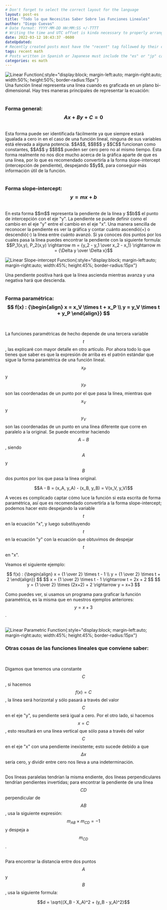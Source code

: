 ```yaml
---
# Don't forget to select the correct layout for the language
layout: post-es
title: "Todo lo que Necesitas Saber Sobre las Funciones Lineales"
author: "Diego Cuevas"
# Date format: YYYY-MM-DD HH:MM:SS +/-TTTT
# Writing the time and UTC offset is kinda necessary to properly arrange the posts in their respective indexes
date: 2022-03-12 10:43:37 -0600
dateUpdated:
# Recently created posts most have the "recent" tag followed by their category in the "tags" variable. Remove "recent" after a while
tags: recent math
# Posts written in Spanish or Japanese must include the "es" or "jp" category respectively AS THE FIRST one listed. Then write its normal category
categories: es math
---
```


![Linear Function](/assets/img/linear-func.png){:style="display:block; margin-left:auto; margin-right:auto; width:50%; height:50%; border-radius:15px"}
<br>
Una función lineal representa una línea cuando es graficada en un plano bi-dimensional. Hay tres maneras principales de representar la
ecuación:
<br/><br/>

### Forma general: $$ Ax + By + C = 0 $$
<br>
Esta forma puede ser identificada fácilmente ya que siempre estará igualada a cero in en el caso de una función lineal, ninguna de sus
variables está elevada a alguna potencia. $$A$$, $$B$$ y $$C$$ funcionan como constantes, $$A$$ y $$B$$ pueden ser cero pero no al mismo
tiempo. Esta forma realmente no nos dice mucho acerca de la gráfica aparte de que es una línea, por lo que es recomendado convertirla a la
forma slope-intercept (intercepción de pendiente), despejando $$y$$, para conseguir más información útil de la función.
<br/><br/>

### Forma slope-intercept: $$y = mx + b$$
<br>
En esta forma $$m$$ representa la pendiente de la línea y $$b$$ el punto de intercepción con el eje "y". La pendiente se puede definir como
el cambio en el eje "y" entre el cambio en el eje "x". Una manera sencilla de reconocer la pendiente es ver la gráfica y contar cuánto ascendió(+) o descendió(-) la línea entre cuánto avanzó. Si ya conoces dos puntos por los cuales pasa la línea puedes encontrar la pendiente
con la siguiente formula:

<div style="text-align: center">
  $$P_1(x,y), P_2(x,y) \rightarrow m = {y_2 - y_1 \over x_2 - x_1} \rightarrow m = {\Delta y \over \Delta x}$$
</div>

![Linear Slope-intercept Function](/assets/img/linear-slope-func.png){:style="display:block; margin-left:auto; margin-right:auto; width:45%; height:45%; border-radius:15px"}
<br>

Una pendiente positiva hará que la línea ascienda mientras avanza y una negativa hará que descienda.
<br/><br/>

### Forma paramétrica: $$ f(x) : {\begin{align} x = x_V \times t + x_P \\ y = y_V \times t + y_P \end{align}} $$
<br>

La funciones paramétricas de hecho depende de una tercera variable $$t$$, las explicaré con mayor detalle en otro artículo. Por
ahora todo lo que tienes que saber es que la expresión de arriba es el patrón estándar que sigue la forma paramétrica de una función
lineal. $$x_P$$ y $$y_P$$ son las coordenadas de un punto por el que pasa la línea, mientras que $$x_V$$ y $$y_V$$ son las coordenadas
de un punto en una línea diferente que corre en paralelo a la original. Se puede encontrar haciendo $$A - B$$, siendo $$A$$ y $$B$$ dos
puntos por los que pasa la línea original.

<div style="text-align: center">
  $$A - B = (x_A, y_A) - (x_B, y_B) = V(x_V, y_V)$$
</div>

A veces es complicado captar cómo luce la función si esta escrita de forma paramétrica, así que es recomendado convertirla a la forma
slope-intercept; podemos hacer esto despejando la variable $$t$$ en la ecuación "x", y luego substituyendo $$t$$ en la ecuación "y" con
la ecuación que obtuvimos de despejar $$t$$ en "x".
<br>

Veamos el siguiente ejemplo:

<div style="text-align: center">
  $$ f(x) : {\begin{align} x = {1 \over 2} \times t - 1 \\ y = {1 \over 2} \times t + 2 \end{align}} $$
  $$ x = {1 \over 2} \times t - 1 \rightarrow t = 2x + 2 $$
  $$ y = {1 \over 2} \times (2x+2) + 2 \rightarrow y = x+3 $$
</div>

Como puedes ver, si usamos un programa para graficar la función paramétrica, es la misma que en nuestros ejemplos anteriores: $$ y = x + 3 $$.
<br><br>

![Linear Parametric Function](/assets/img/linear-param-func.png){:style="display:block; margin-left:auto; margin-right:auto; width:45%; height:45%; border-radius:15px"}
<br>

### Otras cosas de las funciones lineales que conviene saber:
<br>

Digamos que tenemos una constante $$C$$, si hacemos $$f(x) = C$$, la línea será horizontal y sólo pasará a través del valor $$C$$ en el eje
"y", su pendiente será igual a cero. Por el otro lado, si hacemos $$ x = C$$, esto resultará en una línea vertical que sólo pasa a través
del valor $$C$$ en el eje "x" con una pendiente inexistente; esto sucede debido a que $$\Delta x$$ sería cero, y dividir entre cero nos
lleva a una indeterminación.
<br><br>

Dos líneas paralelas tendrían la misma endiente, dos líneas perpendiculares tendrían pendientes invertidas; para encontrar la pendiente de
una línea $$CD$$ perpendicular de $$AB$$, usa la siguiente expresión: $$m_{AB} \times m_{CD} = -1 $$ y despeja a $$m_{CD}$$.
<br><br>

Para encontrar la distancia entre dos puntos $$A$$ y $$B$$, usa la siguiente formula:

<div style="text-align: center">
  $$d = \sqrt{(X_B - X_A)^2 + (y_B - y_A)^2}$$
</div>
